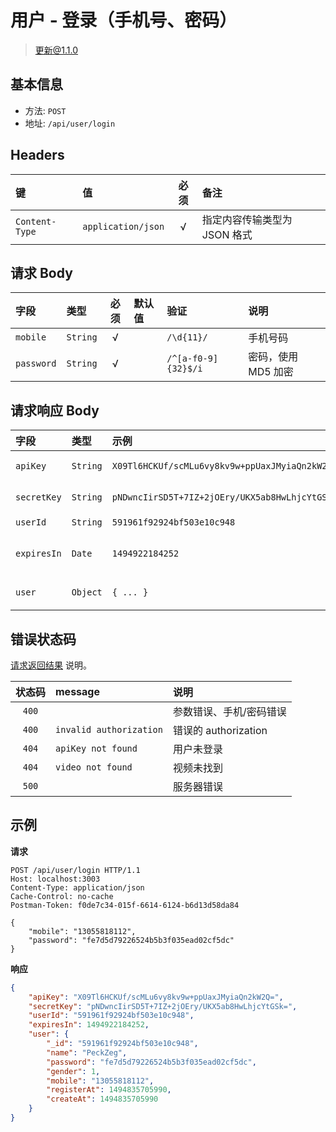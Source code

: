 # 用户 - 登录（手机号、密码）

> 更新@1.1.0

## 基本信息

* 方法: `POST`
* 地址: `/api/user/login`

## Headers

键              | 值                    | 必须     | 备注
:-------------- | :-------------------- | :------: | :---------------------------
`Content-Type`  | `application/json`    | √        | 指定内容传输类型为 JSON 格式

## 请求 Body

字段       | 类型     | 必须     | 默认值  | 验证                | 说明
:--------- | :------- | :------: | :------ | :------------------ | :------------------
`mobile`   | `String` | √        |         | `/\d{11}/`          | 手机号码
`password` | `String` | √        |         | `/^[a-f0-9]{32}$/i` | 密码，使用 MD5 加密

## 请求响应 Body

字段        | 类型     | 示例                                            | 说明
:---------- | :------- | :---------------------------------------------- | :-------------------------------
`apiKey`    | `String` | `X09Tl6HCKUf/scMLu6vy8kv9w+ppUaxJMyiaQn2kW2Q=`  | 用户 apiKey
`secretKey` | `String` | `pNDwncIirSD5T+7IZ+2jOEry/UKX5ab8HwLhjcYtGSk="` | 用户 secretKey
`userId`    | `String` | `591961f92924bf503e10c948`                      | 用户编号
`expiresIn` | `Date`   | `1494922184252`                                 | `apiKey` 和 `secretKey` 过期时间
`user`      | `Object` | `{ ... }`                                       | 登录的 [用户][user-model]

## 错误状态码

[请求返回结果][response-format] 说明。

状态码 | message                 | 说明
:----: | :---------------------- |:----------------------
`400`  |                         | 参数错误、手机/密码错误
`400`  | `invalid authorization` | 错误的 authorization
`404`  | `apiKey not found`      | 用户未登录
`404`  | `video not found`       | 视频未找到
`500`  |                         | 服务器错误

## 示例

**请求**

```
POST /api/user/login HTTP/1.1
Host: localhost:3003
Content-Type: application/json
Cache-Control: no-cache
Postman-Token: f0de7c34-015f-6614-6124-b6d13d58da84

{
	"mobile": "13055818112",
	"password": "fe7d5d79226524b5b3f035ead02cf5dc"
}
```

**响应**

```json
{
    "apiKey": "X09Tl6HCKUf/scMLu6vy8kv9w+ppUaxJMyiaQn2kW2Q=",
    "secretKey": "pNDwncIirSD5T+7IZ+2jOEry/UKX5ab8HwLhjcYtGSk=",
    "userId": "591961f92924bf503e10c948",
    "expiresIn": 1494922184252,
    "user": {
        "_id": "591961f92924bf503e10c948",
        "name": "PeckZeg",
        "password": "fe7d5d79226524b5b3f035ead02cf5dc",
        "gender": 1,
        "mobile": "13055818112",
        "registerAt": 1494835705990,
        "createAt": 1494835705990
    }
}
```

[signature-authorization]: ../../signature-authorization.md
[signature-actions]: ../../actions.md
[response-format]: ../../response-format.md

[user-model]: ../../models/user.md
